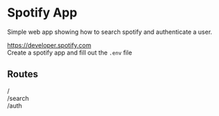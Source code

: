 # Spotify App

Simple web app showing how to search spotify and authenticate a user.   

https://developer.spotify.com   
Create a spotify app and fill out the `.env` file   

## Routes
/   
/search   
/auth   
